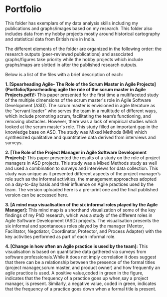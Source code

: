 # Portfolio
This folder has exemplars of my data analysis skills including my publications and graphs/images based on my research. This folder also includes data from my hobby projects mostly around historical cartography and statistical data from British rule in India.

The different elements of the folder are organized in the following order: the research outputs (peer-reviewed publications) and associated graphs/figures take priority while the hobby projects which include graphs/maps are slotted in after the published research outputs.

Below is a list of the files with a brief description of each:

**1. [Spearheading Agile- The Role of the Scrum Master in Agile Projects](Portfolio/Spearheading agile the role of the scrum master in Agile Projects.pdf)!:** This paper presented for the first time a multifaceted study of the multiple dimensions of the scrum master's role in Agile Software Development (ASD). The scrum master is envisioned in agile literature as the “servant leader” who serves the team in a multitude of different ways, which include promoting scrum, facilitating the team’s functioning, and removing obstacles. However, there was a lack of empirical studies which looked at the scrum master's role. This study filled an important gap in the knowledge base on ASD. The study was Mixed Methods (MM) which synthesized qualitative and quantitative data derived from interviews and surveys.

**2. [The Role of the Project Manager in Agile Software Development Projects]:** This paper presented the results of a study on the role of project managers in ASD projects. This study was a Mixed Methods study as well and used a combination to surveys and interviews for data collection. This study was unique as it presented different aspects of the project manager’s role such as the informal activities, the management approaches adopted on a day-to-day basis and their influence on Agile practices used by the team. The version uploaded here is a pre-print one and the final published version can be accessed here.

**3. [A mind map visualisation of the six informal roles played by the Agile Manager]:** This mind map is a shorthand visualization of some of the key findings of my PhD research, which was a study of the different roles in Agile Software Development (ASD) projects. The visualisation presents the six informal and spontaneous roles played by the manager (Mentor, Facilitator, Negotiator, Coordinator, Protector, and Process Adapter) with the key activities performed as part of each informal role.

**4. [Change in how often an Agile practice is used by the team]:** This visualisation is based on quantitative data gathered via surveys from software professionals.While it does not imply correlation it does suggest that there can be a relationship between the presence of the formal titles (project manager,scrum master, and product owner) and how frequently an agile practice is used. A positive  value,coded in green in the figure, indicates that the frequency of a practice goes up when,say a project manager, is present. Similarly, a negative value, coded in green, indicates that the frequency of a practice goes down when a formal title is present.
